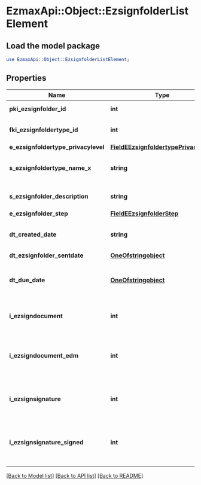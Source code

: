# EzmaxApi::Object::EzsignfolderListElement

## Load the model package
```perl
use EzmaxApi::Object::EzsignfolderListElement;
```

## Properties
Name | Type | Description | Notes
------------ | ------------- | ------------- | -------------
**pki_ezsignfolder_id** | **int** | The unique ID of the Ezsignfolder | 
**fki_ezsignfoldertype_id** | **int** | The unique ID of the Ezsignfoldertype. | 
**e_ezsignfoldertype_privacylevel** | [**FieldEEzsignfoldertypePrivacylevel**](FieldEEzsignfoldertypePrivacylevel.md) |  | 
**s_ezsignfoldertype_name_x** | **string** | The name of the Ezsignfoldertype in the language of the requester | 
**s_ezsignfolder_description** | **string** | The description of the Ezsignfolder | 
**e_ezsignfolder_step** | [**FieldEEzsignfolderStep**](FieldEEzsignfolderStep.md) |  | 
**dt_created_date** | **string** | The date and time at which the object was created | 
**dt_ezsignfolder_sentdate** | [**OneOfstringobject**](OneOfstringobject.md) |  | 
**dt_due_date** | [**OneOfstringobject**](OneOfstringobject.md) | The date at which no more signature will be accepted on the folder | 
**i_ezsigndocument** | **int** | The total number of Ezsigndocument in the folder | 
**i_ezsigndocument_edm** | **int** | The total number of Ezsigndocument in the folder that were saved in the edm system | 
**i_ezsignsignature** | **int** | The total number of signature blocks in all Ezsigndocuments in the folder | 
**i_ezsignsignature_signed** | **int** | The total number of already signed signature blocks in all Ezsigndocuments in the folder | 

[[Back to Model list]](../README.md#documentation-for-models) [[Back to API list]](../README.md#documentation-for-api-endpoints) [[Back to README]](../README.md)


